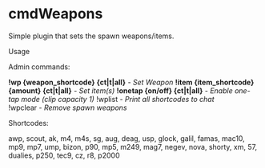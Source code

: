 # cmdWeapons

Simple plugin that sets the spawn weapons/items.

Usage

Admin commands:

**!wp {weapon_shortcode} {ct|t|all}** - *Set Weapon* 
**!item {item_shortcode} {amount} {ct|t|all}** - *Set item(s)* 
**!onetap {on/off} {ct|t|all}** - *Enable one-tap mode (clip capacity 1)*
!wplist - *Print all shortcodes to chat* <br>
!wpclear - *Remove spawn weapons*

Shortcodes:

awp, scout, ak, m4, m4s, sg, aug, deag, usp, glock, galil, famas, mac10, mp9, mp7, ump, bizon, p90, mp5, m249, mag7, negev, nova, shorty, xm, 57, dualies, p250, tec9, cz, r8, p2000
